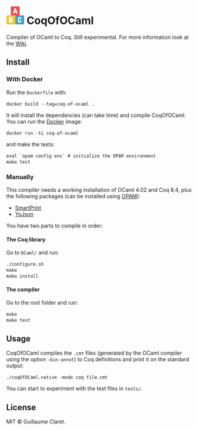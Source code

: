 # ![Logo](https://raw.githubusercontent.com/clarus/icons/master/abc-48.png) CoqOfOCaml
Compiler of OCaml to Coq. Still experimental. For more information look at the [Wiki](https://github.com/clarus/coq-of-ocaml/wiki).

## Install
### With Docker
Run the `Dockerfile` with:

    docker build --tag=coq-of-ocaml .

It will install the dependencies (can take time) and compile CoqOfOCaml. You can run the [Docker](https://www.docker.io/) image:

    docker run -ti coq-of-ocaml

and make the tests:

    eval `opam config env` # initialize the OPAM environment
    make test

### Manually
This compiler needs a working installation of OCaml 4.02 and Coq 8.4, plus the following packages (can be installed using [OPAM](http://opam.ocaml.org/)):
* [SmartPrint](https://github.com/clarus/smart-print)
* [YoJson](http://mjambon.com/yojson.html)

You have two parts to compile in order:

#### The Coq library
Go to `OCaml/` and run:

    ./configure.sh
    make
    make install

#### The compiler
Go to the root folder and run:

    make
    make test

## Usage
CoqOfOCaml compiles the `.cmt` files (generated by the OCaml compiler using the option `-bin-annot`) to Coq definitions and print it on the standard output:

    ./coqOfOCaml.native -mode coq file.cmt

You can start to experiment with the test files in `tests/`.

## License
MIT © Guillaume Claret.
